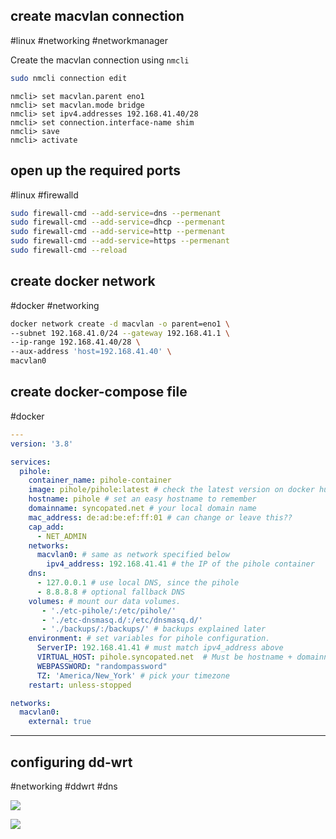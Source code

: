 ## create macvlan connection
#linux #networking #networkmanager

Create the macvlan connection using `nmcli`


```bash
sudo nmcli connection edit
```

```
nmcli> set macvlan.parent eno1
nmcli> set macvlan.mode bridge
nmcli> set ipv4.addresses 192.168.41.40/28
nmcli> set connection.interface-name shim
nmcli> save
nmcli> activate
```

## open up the required ports
#linux #firewalld

```bash
sudo firewall-cmd --add-service=dns --permenant
sudo firewall-cmd --add-service=dhcp --permenant
sudo firewall-cmd --add-service=http --permenant
sudo firewall-cmd --add-service=https --permenant
sudo firewall-cmd --reload
```

## create docker network
#docker #networking 

```bash
docker network create -d macvlan -o parent=eno1 \
--subnet 192.168.41.0/24 --gateway 192.168.41.1 \
--ip-range 192.168.41.40/28 \
--aux-address 'host=192.168.41.40' \
macvlan0
```

## create docker-compose file
#docker

```yaml
---
version: '3.8'

services:
  pihole:
    container_name: pihole-container
    image: pihole/pihole:latest # check the latest version on docker hub.
    hostname: pihole # set an easy hostname to remember
    domainname: syncopated.net # your local domain name
    mac_address: de:ad:be:ef:ff:01 # can change or leave this??
    cap_add:
      - NET_ADMIN
    networks:
      macvlan0: # same as network specified below
        ipv4_address: 192.168.41.41 # the IP of the pihole container
    dns:
      - 127.0.0.1 # use local DNS, since the pihole
      - 8.8.8.8 # optional fallback DNS
    volumes: # mount our data volumes.
       - './etc-pihole/:/etc/pihole/'
       - './etc-dnsmasq.d/:/etc/dnsmasq.d/'
       - './backups/:/backups/' # backups explained later
    environment: # set variables for pihole configuration.
      ServerIP: 192.168.41.41 # must match ipv4_address above
      VIRTUAL_HOST: pihole.syncopated.net  # Must be hostname + domainname from above
      WEBPASSWORD: "randompassword"
      TZ: 'America/New_York' # pick your timezone
    restart: unless-stopped

networks:
  macvlan0:
    external: true

```




---

## configuring dd-wrt
#networking #ddwrt #dns

![](Pasted%20image%2020231029202237.png)

![](Pasted%20image%2020231029202308.png)

